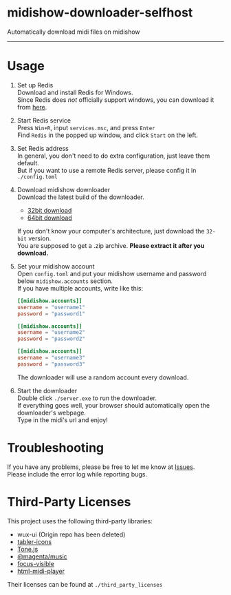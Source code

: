 # midishow-downloader-selfhost
 Automatically download midi files on midishow
- - -
# Usage
1. Set up Redis  
Download and install Redis for Windows.  
   Since Redis does *not* officially support windows, you can download it from [here](https://github.com/tporadowski/redis/releases/tag/v5.0.14.1).
   
2. Start Redis service  
Press `Win+R`, input `services.msc`, and press `Enter`  
   Find `Redis` in the popped up window, and click `Start` on the left.
   
3. Set Redis address  
In general, you don't need to do extra configuration, just leave them default.  
   But if you want to use a remote Redis server, please config it in `./config.toml`

4. Download midishow downloader  
Download the latest build of the downloader.  
   - [32bit download](https://nightly.link/Saobby/midishow-downloader-selfhost/workflows/build.yaml/main/midishow_downloader-x86.zip)
    - [64bit download](https://nightly.link/Saobby/midishow-downloader-selfhost/workflows/build.yaml/main/midishow_downloader-x64.zip)
    
    If you don't know your computer's architecture, just download the `32-bit` version.  
    You are supposed to get a .zip archive. **Please extract it after you download.**

5. Set your midishow account  
Open `config.toml` and put your midishow username and password below `midishow.accounts` section.  
   If you have multiple accounts, write like this:  
    ```toml
    [[midishow.accounts]]
    username = "username1"
    password = "password1"
    
    [[midishow.accounts]]
    username = "username2"
    password = "password2"
    
    [[midishow.accounts]]
    username = "username3"
    password = "password3"
    ```
   The downloader will use a random account every download.

6. Start the downloader  
Double click `./server.exe` to run the downloader.  
   If everything goes well, your browser should automatically open the downloader's webpage.  
   Type in the midi's url and enjoy!
# Troubleshooting
If you have any problems, please be free to let me know at [Issues](https://github.com/Saobby/midishow-downloader-selfhost/issues).  
Please include the error log while reporting bugs.
# Third-Party Licenses
This project uses the following third-party libraries:  
- wux-ui (Origin repo has been deleted)
- [tabler-icons](https://github.com/tabler/tabler-icons)
- [Tone.js](https://www.npmjs.com/package/tone)
- [@magenta/music](https://www.npmjs.com/package/@magenta/music)
- [focus-visible](https://www.npmjs.com/package/focus-visible)
- [html-midi-player](https://www.npmjs.com/package/html-midi-player)

Their licenses can be found at `./third_party_licenses`
